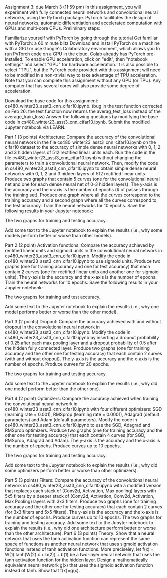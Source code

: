 Assignment 3: due March 3 (11:59 pm)
In this assignment, you will experiment with fully connected neural networks and convolutional neural networks, using the PyTorch package. PyTorch facilitates the design of neural networks, automatic differentiation and accelerated computation with GPUs and multi-core CPUs. Preliminary steps:



Familiarize yourself with PyTorch by going through the tutorial Get familiar with PyTorch: a 60 minute blitz
Download and install PyTorch on a machine with a GPU or use Google's Colaboratory environment, which allows you to run PyTorch code on a GPU in the cloud. Colab already has PyTorch pre-installed. To enable GPU acceleration, click on "edit", then "notebook settings" and select "GPU" for hardware acceleration. It is also possible to select "TPU", but the PyTorch code provided with this assignment will need to be modified in a non-trivial way to take advantage of TPU acceleration. Note that you can complete this assignment without any GPU (or TPU). Any computer that has several cores will also provide some degree of acceleration.


Download the base code for this assignment: cs480_winter23_asst3_cnn_cifar10.ipynb. (bug in the test function corrected on Feb 26: the test function now returns the averag_test_loss instead of the average_train_loss)
Answer the following questions by modifying the base code in cs480_winter23_asst3_cnn_cifar10.ipynb. Submit the modified Jupyter notebook via LEARN.



Part 1 (3 points) Architecture: Compare the accuracy of the convolutional neural network in the file cs480_winter23_asst3_cnn_cifar10.ipynb on the cifar10 dataset to the accuracy of simple dense neural networks with 0, 1, 2 and 3 hidden layers of 512 rectified linear units each. Run the code in the file cs480_winter23_asst3_cnn_cifar10.ipynb without changing the parameters to train a convolutional neural network. Then, modify the code in cs480_winter23_asst3_cnn_cifar10.ipynb to obtain simple dense neural networks with 0, 1, 2 and 3 hidden layers of 512 rectified linear units. Produce two graphs that contain 5 curves (one for the convolutional neural net and one for each dense neural net of 0-3 hidden layers). The y-axis is the accuracy and the x-axis is the number of epochs (# of passes through the training set). Produce one graph where all the curves correspond to the training accuracy and a second graph where all the curves correspond to the test accuracy. Train the neural networks for 10 epochs. Save the following results in your Jupyter notebook:

The two graphs for training and testing accuracy.

Add some text to the Jupyter notebook to explain the results (i.e., why some models perform better or worse than other models).


Part 2 (2 point) Activation functions: Compare the accuracy achieved by rectified linear units and sigmoid units in the convolutional neural network in cs480_winter23_asst3_cnn_cifar10.ipynb. Modify the code in cs480_winter23_asst3_cnn_cifar10.ipynb to use sigmoid units. Produce two graphs (one for training accuracy and one for test accuracy) that each contain 2 curves (one for rectified linear units and another one for sigmoid units). The y-axis is the accuracy and the x-axis is the number of epochs. Train the neural networks for 10 epochs. Save the following results in your Jupyter notebook:

The two graphs for training and test accuracy.

Add some text to the Jupyter notebook to explain the results (i.e., why one model performs better or worse than the other model).


Part 3 (2 points) Dropout: Compare the accuracy achieved with and without dropout in the convolutional neural network in cs480_winter23_asst3_cnn_cifar10.ipynb. Modify the code in cs480_winter23_asst3_cnn_cifar10.ipynb by inserting a dropout probability of 0.25 after each max pooling layer and a dropout probability of 0.5 after the hidden fully connected layer. Produce two graphs (one for training accuracy and the other one for testing accuracy) that each contain 2 curves (with and without dropout). The y-axis is the accuracy and the x-axis is the number of epochs. Produce curves for 20 epochs.

The two graphs for training and testing accuracy.

Add some text to the Jupyter notebook to explain the results (i.e., why did one model perform better than the other one).



Part 4 (2 point) Optimizers: Compare the accuracy achieved when training the convolutional neural network in cs480_winter23_asst3_cnn_cifar10.ipynb with four different optimizers: SGD (learning rate = 0.001), RMSprop (learning rate = 0.0001), Adagrad (default parameters) and Adam (default parameters). Modify the code in cs480_winter23_asst3_cnn_cifar10.ipynb to use the SGD, Adagrad and RMSprop optimizers. Produce two graphs (one for training accuracy and the other one for testing accuracy) that each contain 4 curves (for SGD, RMSprop, Adagrad and Adam). The y-axis is the accuracy and the x-axis is the number of epochs. Produce curves up to 10 epochs.

The two graphs for training and testing accuracy.

Add some text to the Jupyter notebook to explain the results (i.e., why did some optimizers perform better or worse than other optimizers).


Part 5 (3 points) Filters: Compare the accuracy of the convolutional neural network in cs480_winter23_asst3_cnn_cifar10.ipynb with a modified version that replaces each stack of (Conv2d, Activation, Max pooling) layers with 5x5 filters by a deeper stack of (Conv2d, Activation, Conv2d, Activation, Max Pooling) layers with 3x3 filters. Produce two graphs (one for training accuracy and the other one for testing accuracy) that each contain 2 curves (for 3x3 filters and 5x5 filters). The y-axis is the accuracy and the x-axis is the number of epochs. Produce curves up to 10 epochs.
The two graphs for training and testing accuracy.
Add some text to the Jupyter notebook to explain the results (i.e., why did one architecture perform better or worse than the other architecture).
Part 6 (3 points) Theory: Show that a neural network that uses the tanh activation function can represent the same space of functions as another neural network that uses sigmoid activation functions instead of tanh activation functions. More preciseley, let f(x) = W(1) tanh(W(2) x + b(2)) + b(1) be a two-layer neural network that uses the tanh activation function for the hidden layer. Design a mathematically equivalent neural network g(x) that uses the sigmoid activation function instead of tanh. Show that f(x)=g(x).
